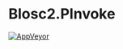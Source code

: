 # Blosc2.PInvoke

[![AppVeyor](https://ci.appveyor.com/api/projects/status/github/apollo3zehn/blosc2.pinvoke?svg=true&branch=master)](https://ci.appveyor.com/project/Apollo3zehn/blosc2-pinvoke)